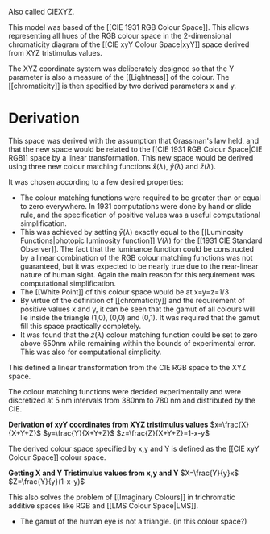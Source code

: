 Also called CIEXYZ.

This model was based of the [[CIE 1931 RGB Colour Space]]. This allows representing all hues of the RGB colour space in the 2-dimensional chromaticity diagram of the [[CIE xyY Colour Space|xyY]] space derived from XYZ tristimulus values.

The XYZ coordinate system was deliberately designed so that the Y parameter is also a measure of the [[Lightness]] of the colour. The [[chromaticity]] is then specified by two derived parameters x and y.

# Derivation
This space was derived with the assumption that Grassman's law held, and that the new space would be related to the [[CIE 1931 RGB Colour Space|CIE RGB]] space by a linear transformation. This new space would be derived using three new colour matching functions $\bar{x}(\lambda)$, $\bar{y}(\lambda)$ and $\bar{z}(\lambda)$.

It was chosen according to a few desired properties:
- The colour matching functions were required to be greater than or equal to zero everywhere. In 1931 computations were done by hand or slide rule, and the specification of positive values was a useful computational simplification.
-  This was achieved by setting $\bar{y}(\lambda)$ exactly equal to the [[Luminosity Functions|photopic luminosity function]] $V(\lambda)$ for the [[1931 CIE Standard Observer]]. The fact that the luminance function could be constructed by a linear combination of the RGB colour matching functions was not guaranteed, but it was expected to be nearly true due to the near-linear nature of human sight. Again the main reason for this requirement was computational simplification.
- The [[White Point]] of this colour space would be at x=y=z=1/3
- By virtue of the definition of [[chromaticity]] and the requirement of positive values x and y, it can be seen that the gamut of all colours will lie inside the triangle (1,0), (0,0) and (0,1). It was required that the gamut fill this space practically completely.
- It was found that the $\bar{z}(\lambda)$ colour matching function could be set to zero above 650nm while remaining within the bounds of experimental error. This was also for computational simplicity.

This defined a linear transformation from the CIE RGB space to the XYZ space.

The colour matching functions were decided experimentally and were discretized at 5 nm intervals from 380nm to 780 nm and distributed by the CIE.

**Derivation of xyY coordinates from XYZ tristimulus values**
$x=\frac{X}{X+Y+Z}$
$y=\frac{Y}{X+Y+Z}$
$z=\frac{Z}{X+Y+Z}=1-x-y$

The derived colour space specified by x,y and Y is defined as the [[CIE xyY Colour Space]] colour space.

**Getting X and Y Tristimulus values from x,y and Y**
$X=\frac{Y}{y}x$
$Z=\frac{Y}{y}(1-x-y)$

This also solves the problem of [[Imaginary Colours]] in trichromatic additive spaces like RGB and [[LMS Colour Space|LMS]].

- The gamut of the human eye is not a triangle. (in this colour space?)
